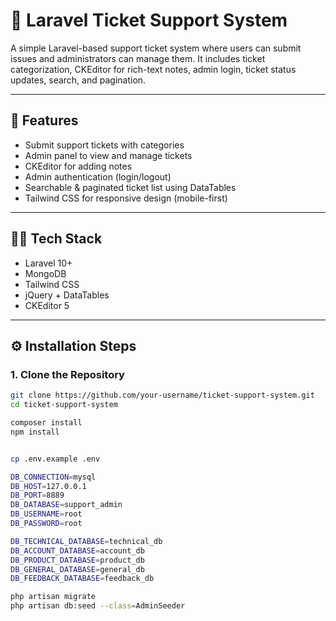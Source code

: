 # 🎫 Laravel Ticket Support System

A simple Laravel-based support ticket system where users can submit issues and administrators can manage them. It includes ticket categorization, CKEditor for rich-text notes, admin login, ticket status updates, search, and pagination.

---

## 🚀 Features

- Submit support tickets with categories
- Admin panel to view and manage tickets
- CKEditor for adding notes
- Admin authentication (login/logout)
- Searchable & paginated ticket list using DataTables
- Tailwind CSS for responsive design (mobile-first)

---

## 🧑‍💻 Tech Stack

- Laravel 10+
- MongoDB
- Tailwind CSS
- jQuery + DataTables
- CKEditor 5
  

---

## ⚙️ Installation Steps

### 1. Clone the Repository

```bash
git clone https://github.com/your-username/ticket-support-system.git
cd ticket-support-system

composer install
npm install


cp .env.example .env

DB_CONNECTION=mysql
DB_HOST=127.0.0.1
DB_PORT=8889
DB_DATABASE=support_admin
DB_USERNAME=root
DB_PASSWORD=root

DB_TECHNICAL_DATABASE=technical_db
DB_ACCOUNT_DATABASE=account_db
DB_PRODUCT_DATABASE=product_db
DB_GENERAL_DATABASE=general_db
DB_FEEDBACK_DATABASE=feedback_db

php artisan migrate
php artisan db:seed --class=AdminSeeder

